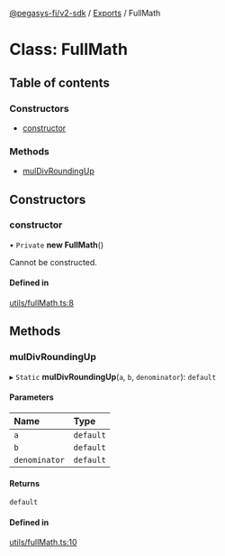 [@pegasys-fi/v2-sdk](../README.md) / [Exports](../modules.md) / FullMath

# Class: FullMath

## Table of contents

### Constructors

- [constructor](FullMath.md#constructor)

### Methods

- [mulDivRoundingUp](FullMath.md#muldivroundingup)

## Constructors

### constructor

• `Private` **new FullMath**()

Cannot be constructed.

#### Defined in

[utils/fullMath.ts:8](https://github.com/Pegasys-fi/v2-sdk/blob/08a7c05/src/utils/fullMath.ts#L8)

## Methods

### mulDivRoundingUp

▸ `Static` **mulDivRoundingUp**(`a`, `b`, `denominator`): `default`

#### Parameters

| Name | Type |
| :------ | :------ |
| `a` | `default` |
| `b` | `default` |
| `denominator` | `default` |

#### Returns

`default`

#### Defined in

[utils/fullMath.ts:10](https://github.com/Pegasys-fi/v2-sdk/blob/08a7c05/src/utils/fullMath.ts#L10)
